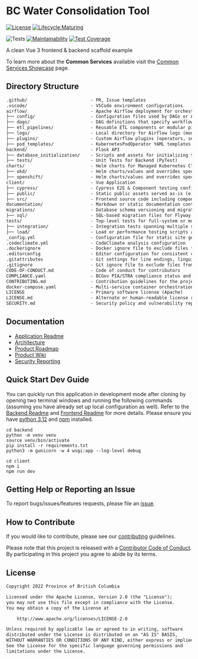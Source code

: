 # BC Water Consolidation Tool

[![License](https://img.shields.io/badge/License-Apache%202.0-blue.svg)](LICENSE)
[![Lifecycle:Maturing](https://img.shields.io/badge/Lifecycle-Maturing-007EC6)](https://github.com/bcgov/repomountie/blob/master/doc/lifecycle-badges.md)

![Tests](https://github.com/bcgov/vue3-scaffold/workflows/Tests/badge.svg)
[![Maintainability](https://api.codeclimate.com/v1/badges/c8851505a24845123966/maintainability)](https://codeclimate.com/github/bcgov/vue3-scaffold/maintainability)
[![Test Coverage](https://api.codeclimate.com/v1/badges/c8851505a24845123966/test_coverage)](https://codeclimate.com/github/bcgov/vue3-scaffold/test_coverage)

A clean Vue 3 frontend & backend scaffold example

To learn more about the **Common Services** available visit the [Common Services Showcase](https://bcgov.github.io/common-service-showcase/) page.

## Directory Structure

```txt
.github/                        - PR, Issue templates
.vscode/                        - VSCode environment configurations
airflow/                        - Apache Airflow deployment for orchestrating data pipelines
├── config/                     - Configuration files used by DAGs or Airflow runtime
├── dags/                       - DAG definitions that specify workflows and task dependencies
├── etl_pipelines/              - Reusable ETL components or modular pipeline logic imported by DAGs
├── logs/                       - Local directory for Airflow logs (mounted in docker-compose)
├── plugins/                    - Custom Airflow plugins (operators, sensors, hooks, etc.)
├── pod_templates/              - KubernetesPodOperator YAML templates for task execution in K8s
backend/                        - Flask API
├── database_initialization/    - Scripts and assets for initializing the application database
├── tests/                      - Unit Tests for Backend (PyTest)
charts/                         - Helm charts for Managed Kubernetes Clusters
├── okd/                        - Helm charts/values and overrides specific to OKD environment
├── openshift/                  - Helm charts/values and overrides specific to OpenShift deployments
client/                         - Vue Application
├── cypress/                    - Cypress E2E & Component testing configuration and specs
├── public/                     - Static public assets served as-is (e.g., index.html, icons)
├── src/                        - Frontend source code including components, views, and logic
documentation/                  - Markdown or static documentation content for the project
migrations/                     - Database schema versioning and migration scripts
├── sql/                        - SQL-based migration files for Flyway
tests/                          - Top-level tests for full-system or multi-component scenarios
├── integration/                - Integration tests spanning multiple services
├── load/                       - Load or performance testing scripts and configs
_config.yml                     - Configuration file for static site generators (e.g., Jekyll/GitHub Pages)
.codeclimate.yml                - CodeClimate analysis configuration
.dockerignore                   - Docker ignore file to exclude files from Docker builds
.editorconfig                   - Editor configuration for consistent coding styles
.gitattributes                  - Git settings for line endings, linguist overrides, etc.
.gitignore                      - Git ignore file to exclude files from version control
CODE-OF-CONDUCT.md              - Code of conduct for contributors
COMPLIANCE.yaml                 - BCGov PIA/STRA compliance status and tracking
CONTRIBUTING.md                 - Contribution guidelines for the project
docker-compose.yaml             - Multi-service container orchestration config for local dev/testing of Client/Backend
LICENSE                         - Primary software license (Apache)
LICENSE.md                      - Alternate or human-readable license reference
SECURITY.md                     - Security policy and vulnerability reporting instructions
```

## Documentation

- [Application Readme](frontend/README.md)
- [Architecture](documentation/Architecture.md)
- [Product Roadmap](https://github.com/bcgov/vue3-scaffold/wiki/Product-Roadmap)
- [Product Wiki](https://github.com/bcgov/vue3-scaffold/wiki)
- [Security Reporting](SECURITY.md)

## Quick Start Dev Guide

You can quickly run this application in development mode after cloning by opening two terminal windows and running the following commands (assuming you have already set up local configuration as well). Refer to the [Backend Readme](backend/README.md) and [Frontend Readme](client/README.md) for more details. Please ensure you have [python 3.12](https://www.python.org/downloads/) and [npm](https://docs.npmjs.com/downloading-and-installing-node-js-and-npm) installed. 

```
cd backend
python -m venv venv
source venv/bin/activate
pip install -r requirements.txt
python3 -m gunicorn -w 4 wsgi:app --log-level debug
```

```
cd client
npm i
npm run dev
```

## Getting Help or Reporting an Issue

To report bugs/issues/features requests, please file an [issue](https://github.com/bcgov/vue3-scaffold/issues).

## How to Contribute

If you would like to contribute, please see our [contributing](CONTRIBUTING.md) guidelines.

Please note that this project is released with a [Contributor Code of Conduct](CODE-OF-CONDUCT.md). By participating in this project you agree to abide by its terms.

## License

```txt
Copyright 2022 Province of British Columbia

Licensed under the Apache License, Version 2.0 (the "License");
you may not use this file except in compliance with the License.
You may obtain a copy of the License at

    http://www.apache.org/licenses/LICENSE-2.0

Unless required by applicable law or agreed to in writing, software
distributed under the License is distributed on an "AS IS" BASIS,
WITHOUT WARRANTIES OR CONDITIONS OF ANY KIND, either express or implied.
See the License for the specific language governing permissions and
limitations under the License.
```
